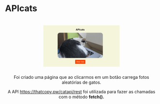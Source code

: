 # APIcats

<h1 align ="center">
  <img style="width: 50%;" alt="Demonstração do APIcats" title="Demonstração do APIcats" src="cat-animations.gif">
</h1>

<p align="center"> Foi criado uma página que ao clicarmos em um botão carrega fotos aleatórias de gatos.</p>

<p align="center">A API <a href="https://thatcopy.pw/catapi/rest"> https://thatcopy.pw/catapi/rest</a> foi utilizada para fazer as chamadas com o método <b>fetch().</b></p>
